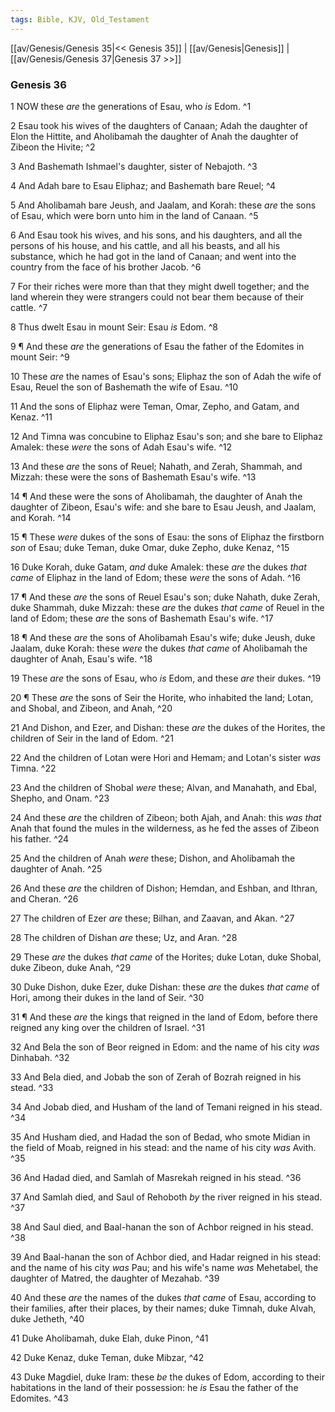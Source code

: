 ```yaml
---
tags: Bible, KJV, Old_Testament
---
```


[[av/Genesis/Genesis 35|<< Genesis 35]] | [[av/Genesis|Genesis]] | [[av/Genesis/Genesis 37|Genesis 37 >>]]

### Genesis 36

1 NOW these _are_ the generations of Esau, who _is_ Edom. ^1

2 Esau took his wives of the daughters of Canaan; Adah the daughter of Elon the Hittite, and Aholibamah the daughter of Anah the daughter of Zibeon the Hivite; ^2

3 And Bashemath Ishmael's daughter, sister of Nebajoth. ^3

4 And Adah bare to Esau Eliphaz; and Bashemath bare Reuel; ^4

5 And Aholibamah bare Jeush, and Jaalam, and Korah: these _are_ the sons of Esau, which were born unto him in the land of Canaan. ^5

6 And Esau took his wives, and his sons, and his daughters, and all the persons of his house, and his cattle, and all his beasts, and all his substance, which he had got in the land of Canaan; and went into the country from the face of his brother Jacob. ^6

7 For their riches were more than that they might dwell together; and the land wherein they were strangers could not bear them because of their cattle. ^7

8 Thus dwelt Esau in mount Seir: Esau _is_ Edom. ^8

9 ¶ And these _are_ the generations of Esau the father of the Edomites in mount Seir: ^9

10 These _are_ the names of Esau's sons; Eliphaz the son of Adah the wife of Esau, Reuel the son of Bashemath the wife of Esau. ^10

11 And the sons of Eliphaz were Teman, Omar, Zepho, and Gatam, and Kenaz. ^11

12 And Timna was concubine to Eliphaz Esau's son; and she bare to Eliphaz Amalek: these _were_ the sons of Adah Esau's wife. ^12

13 And these _are_ the sons of Reuel; Nahath, and Zerah, Shammah, and Mizzah: these were the sons of Bashemath Esau's wife. ^13

14 ¶ And these were the sons of Aholibamah, the daughter of Anah the daughter of Zibeon, Esau's wife: and she bare to Esau Jeush, and Jaalam, and Korah. ^14

15 ¶ These _were_ dukes of the sons of Esau: the sons of Eliphaz the firstborn _son_ of Esau; duke Teman, duke Omar, duke Zepho, duke Kenaz, ^15

16 Duke Korah, duke Gatam, _and_ duke Amalek: these _are_ the dukes _that_ _came_ of Eliphaz in the land of Edom; these _were_ the sons of Adah. ^16

17 ¶ And these _are_ the sons of Reuel Esau's son; duke Nahath, duke Zerah, duke Shammah, duke Mizzah: these _are_ the dukes _that_ _came_ of Reuel in the land of Edom; these _are_ the sons of Bashemath Esau's wife. ^17

18 ¶ And these _are_ the sons of Aholibamah Esau's wife; duke Jeush, duke Jaalam, duke Korah: these _were_ the dukes _that_ _came_ of Aholibamah the daughter of Anah, Esau's wife. ^18

19 These _are_ the sons of Esau, who _is_ Edom, and these _are_ their dukes. ^19

20 ¶ These _are_ the sons of Seir the Horite, who inhabited the land; Lotan, and Shobal, and Zibeon, and Anah, ^20

21 And Dishon, and Ezer, and Dishan: these _are_ the dukes of the Horites, the children of Seir in the land of Edom. ^21

22 And the children of Lotan were Hori and Hemam; and Lotan's sister _was_ Timna. ^22

23 And the children of Shobal _were_ these; Alvan, and Manahath, and Ebal, Shepho, and Onam. ^23

24 And these _are_ the children of Zibeon; both Ajah, and Anah: this _was_ _that_ Anah that found the mules in the wilderness, as he fed the asses of Zibeon his father. ^24

25 And the children of Anah _were_ these; Dishon, and Aholibamah the daughter of Anah. ^25

26 And these _are_ the children of Dishon; Hemdan, and Eshban, and Ithran, and Cheran. ^26

27 The children of Ezer _are_ these; Bilhan, and Zaavan, and Akan. ^27

28 The children of Dishan _are_ these; Uz, and Aran. ^28

29 These _are_ the dukes _that_ _came_ of the Horites; duke Lotan, duke Shobal, duke Zibeon, duke Anah, ^29

30 Duke Dishon, duke Ezer, duke Dishan: these _are_ the dukes _that_ _came_ of Hori, among their dukes in the land of Seir. ^30

31 ¶ And these _are_ the kings that reigned in the land of Edom, before there reigned any king over the children of Israel. ^31

32 And Bela the son of Beor reigned in Edom: and the name of his city _was_ Dinhabah. ^32

33 And Bela died, and Jobab the son of Zerah of Bozrah reigned in his stead. ^33

34 And Jobab died, and Husham of the land of Temani reigned in his stead. ^34

35 And Husham died, and Hadad the son of Bedad, who smote Midian in the field of Moab, reigned in his stead: and the name of his city _was_ Avith. ^35

36 And Hadad died, and Samlah of Masrekah reigned in his stead. ^36

37 And Samlah died, and Saul of Rehoboth _by_ the river reigned in his stead. ^37

38 And Saul died, and Baal-hanan the son of Achbor reigned in his stead. ^38

39 And Baal-hanan the son of Achbor died, and Hadar reigned in his stead: and the name of his city _was_ Pau; and his wife's name _was_ Mehetabel, the daughter of Matred, the daughter of Mezahab. ^39

40 And these _are_ the names of the dukes _that_ _came_ of Esau, according to their families, after their places, by their names; duke Timnah, duke Alvah, duke Jetheth, ^40

41 Duke Aholibamah, duke Elah, duke Pinon, ^41

42 Duke Kenaz, duke Teman, duke Mibzar, ^42

43 Duke Magdiel, duke Iram: these _be_ the dukes of Edom, according to their habitations in the land of their possession: he _is_ Esau the father of the Edomites. ^43
